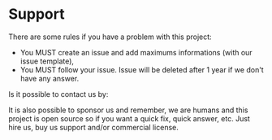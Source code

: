 # Support

There are some rules if you have a problem with this project:

- You MUST create an issue and add maximums informations (with our issue template),
- You MUST follow your issue. Issue will be deleted after 1 year if we don't have any answer.

Is it possible to contact us by:


It is also possible to sponsor us and remember, we are humans and this project is open source so
if you want a quick fix, quick answer, etc. Just hire us, buy us support and/or commercial license.
